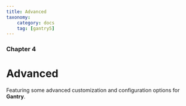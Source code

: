 ```yaml
---
title: Advanced
taxonomy:
    category: docs
    tag: [gantry5]
---
```


### Chapter 4

# Advanced

Featuring some advanced customization and configuration options for **Gantry**.
